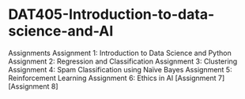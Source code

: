 # DAT405-Introduction-to-data-science-and-AI
Assignments Assignment 1: Introduction to Data Science and Python  Assignment 2: Regression and Classification  Assignment 3: Clustering  Assignment 4: Spam Classification using Naïve Bayes  Assignment 5: Reinforcement Learning  Assignment 6: Ethics in AI  [Assignment 7]  [Assignment 8]
